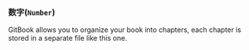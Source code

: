 ### 数字(```Number```)

GitBook allows you to organize your book into chapters, each chapter is stored in a separate file like this one.

